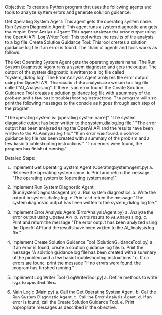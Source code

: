 Objective: To create a Python program that uses the following agents and tools to analyze system errors and generate solution guidance:

Get Operating System Agent: This agent gets the operating system name.
Run System Diagnostic Agent: This agent runs a system diagnostic and gets the output.
Error Analysis Agent: This agent analyzes the error output using the OpenAI API.
Log Writer Tool: This tool writes the results of the analysis to a log file.
Create Solution Guidance Tool: This tool creates a solution guidance log file if an error is found.
The chain of agents and tools works as follows:

The Get Operating System Agent gets the operating system name.
The Run System Diagnostic Agent runs a system diagnostic and gets the output. The output of the system diagnostic is written to a log file called "system_dialog.log".
The Error Analysis Agent analyzes the error output using the OpenAI API. The results of the analysis are written to a log file called "AI_Analysis.log".
If there is an error found, the Create Solution Guidance Tool creates a solution guidance log file with a summary of the problem and a few basic troubleshooting instructions.
The program will also print the following messages to the console as it goes through each step of the program:

"The operating system is: [operating system name]"
"The system diagnostic output has been written to the system_dialog.log file."
"The error output has been analyzed using the OpenAI API and the results have been written to the AI_Analysis.log file."
"If an error was found, a solution guidance log file has been created with a summary of the problem and a few basic troubleshooting instructions."
"If no errors were found, the program has finished running."

Detailed Steps:
1. Implement Get Operating System Agent (OperatingSystemAgent.py)
a. Retrieve the operating system name.
b. Print and return the message "The operating system is: [operating system name]".

2. Implement Run System Diagnostic Agent (RunSystemDiagnosticAgent.py)
a. Run system diagnostics.
b. Write the output to system_dialog.log.
c. Print and return the message "The system diagnostic output has been written to the system_dialog.log file."

3. Implement Error Analysis Agent (ErrorAnalysisAgent.py)
a. Analyze the error output using OpenAI API.
b. Write results to AI_Analysis.log.
c. Print and return the message "The error output has been analyzed using the OpenAI API and the results have been written to the AI_Analysis.log file."

4. Implement Create Solution Guidance Tool (SolutionGuidanceTool.py)
a. If an error is found, create a solution guidance log file.
b. Print the message "A solution guidance log file has been created with a summary of the problem and a few basic troubleshooting instructions."
c. If no errors are found, print the message "If no errors were found, the program has finished running."

5. Implement Log Writer Tool (LogWriterTool.py)
a. Define methods to write logs to specified files.

6. Main Logic (Main.py)
a. Call the Get Operating System Agent.
b. Call the Run System Diagnostic Agent.
c. Call the Error Analysis Agent.
d. If an error is found, call the Create Solution Guidance Tool.
e. Print appropriate messages as described in the objective.